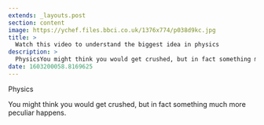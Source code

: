 ```yaml
--- 
extends: _layouts.post 
section: content 
image: https://ychef.files.bbci.co.uk/1376x774/p038d9kc.jpg 
title: > 
  Watch this video to understand the biggest idea in physics 
description: > 
  PhysicsYou might think you would get crushed, but in fact something much more peculiar happens. 
date: 1603200058.8169625 
--- 
```

<div><p class="css-1spgpew-Row exmhqpn8"><p class="css-wbxv7v-Topic-span exmhqpn9">Physics</p></p><p>You might think you would get crushed, but in fact something much more peculiar happens.</p></div>